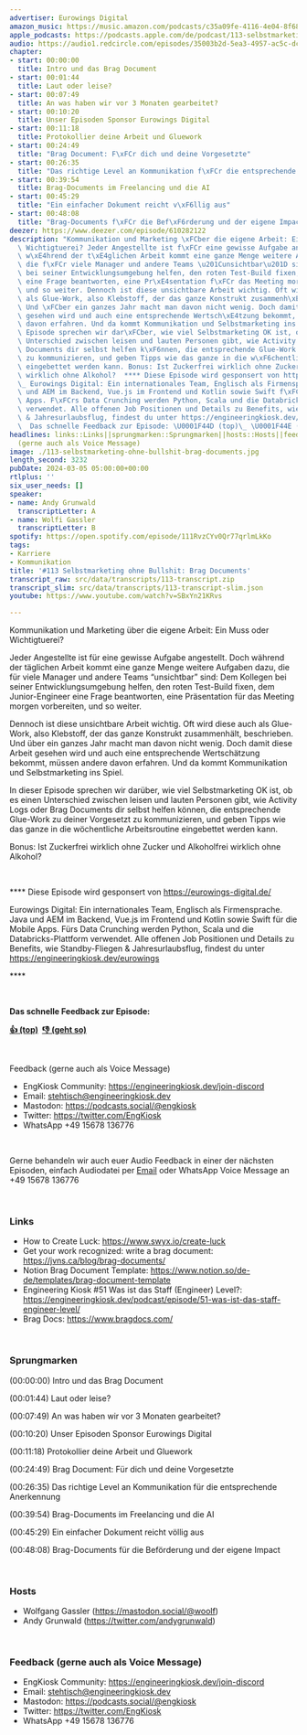 ```yaml
---
advertiser: Eurowings Digital
amazon_music: https://music.amazon.com/podcasts/c35a09fe-4116-4e04-8f68-77d61b112e46/engineering-kiosk
apple_podcasts: https://podcasts.apple.com/de/podcast/113-selbstmarketing-ohne-b-t-brag-documents/id1603082924?i=1000648030502
audio: https://audio1.redcircle.com/episodes/35003b2d-5ea3-4957-ac5c-dcdff6dfb76b/stream.mp3
chapter:
- start: 00:00:00
  title: Intro und das Brag Document
- start: 00:01:44
  title: Laut oder leise?
- start: 00:07:49
  title: An was haben wir vor 3 Monaten gearbeitet?
- start: 00:10:20
  title: Unser Episoden Sponsor Eurowings Digital
- start: 00:11:18
  title: Protokollier deine Arbeit und Gluework
- start: 00:24:49
  title: "Brag Document: F\xFCr dich und deine Vorgesetzte"
- start: 00:26:35
  title: "Das richtige Level an Kommunikation f\xFCr die entsprechende Anerkennung"
- start: 00:39:54
  title: Brag-Documents im Freelancing und die AI
- start: 00:45:29
  title: "Ein einfacher Dokument reicht v\xF6llig aus"
- start: 00:48:08
  title: "Brag-Documents f\xFCr die Bef\xF6rderung und der eigene Impact"
deezer: https://www.deezer.com/episode/610282122
description: "Kommunikation und Marketing \xFCber die eigene Arbeit: Ein Muss oder\
  \ Wichtigtuerei? Jeder Angestellte ist f\xFCr eine gewisse Aufgabe angestellt. Doch\
  \ w\xE4hrend der t\xE4glichen Arbeit kommt eine ganze Menge weitere Aufgaben dazu,\
  \ die f\xFCr viele Manager und andere Teams \u201Cunsichtbar\u201D sind: Dem Kollegen\
  \ bei seiner Entwicklungsumgebung helfen, den roten Test-Build fixen, dem Junior-Engineer\
  \ eine Frage beantworten, eine Pr\xE4sentation f\xFCr das Meeting morgen vorbereiten,\
  \ und so weiter. Dennoch ist diese unsichtbare Arbeit wichtig. Oft wird diese auch\
  \ als Glue-Work, also Klebstoff, der das ganze Konstrukt zusammenh\xE4lt, beschrieben.\
  \ Und \xFCber ein ganzes Jahr macht man davon nicht wenig. Doch damit diese Arbeit\
  \ gesehen wird und auch eine entsprechende Wertsch\xE4tzung bekommt, m\xFCssen andere\
  \ davon erfahren. Und da kommt Kommunikation und Selbstmarketing ins Spiel. In dieser\
  \ Episode sprechen wir dar\xFCber, wie viel Selbstmarketing OK ist, ob es einen\
  \ Unterschied zwischen leisen und lauten Personen gibt, wie Activity Logs oder Brag\
  \ Documents dir selbst helfen k\xF6nnen, die entsprechende Glue-Work zu deiner Vorgesetzt\
  \ zu kommunizieren, und geben Tipps wie das ganze in die w\xF6chentliche Arbeitsroutine\
  \ eingebettet werden kann. Bonus: Ist Zuckerfrei wirklich ohne Zucker und Alkoholfrei\
  \ wirklich ohne Alkohol?  **** Diese Episode wird gesponsert von https://eurowings-digital.de/\_\
  \_ Eurowings Digital: Ein internationales Team, Englisch als Firmensprache. Java\
  \ und AEM im Backend, Vue.js im Frontend und Kotlin sowie Swift f\xFCr die Mobile\
  \ Apps. F\xFCrs Data Crunching werden Python, Scala und die Databricks-Plattform\
  \ verwendet. Alle offenen Job Positionen und Details zu Benefits, wie Standby-Fliegen\
  \ & Jahresurlaubsflug, findest du unter https://engineeringkiosk.dev/eurowings ****\
  \  Das schnelle Feedback zur Episode: \U0001F44D (top)\_ \U0001F44E (geht so)"
headlines: links::Links||sprungmarken::Sprungmarken||hosts::Hosts||feedback-gerne-auch-als-voice-message::Feedback
  (gerne auch als Voice Message)
image: ./113-selbstmarketing-ohne-bullshit-brag-documents.jpg
length_second: 3232
pubDate: 2024-03-05 05:00:00+00:00
rtlplus: ''
six_user_needs: []
speaker:
- name: Andy Grunwald
  transcriptLetter: A
- name: Wolfi Gassler
  transcriptLetter: B
spotify: https://open.spotify.com/episode/111RvzCYv0Qr77qrlmLkKo
tags:
- Karriere
- Kommunikation
title: '#113 Selbstmarketing ohne Bullshit: Brag Documents'
transcript_raw: src/data/transcripts/113-transcript.zip
transcript_slim: src/data/transcripts/113-transcript-slim.json
youtube: https://www.youtube.com/watch?v=SBxYn21KRvs

---
```

<p><span>Kommunikation und Marketing über die eigene Arbeit: Ein Muss oder Wichtigtuerei?</span></p><p><span>Jeder Angestellte ist für eine gewisse Aufgabe angestellt. Doch während der täglichen Arbeit kommt eine ganze Menge weitere Aufgaben dazu, die für viele Manager und andere Teams “unsichtbar” sind: Dem Kollegen bei seiner Entwicklungsumgebung helfen, den roten Test-Build fixen, dem Junior-Engineer eine Frage beantworten, eine Präsentation für das Meeting morgen vorbereiten, und so weiter.</span></p><p><span>Dennoch ist diese unsichtbare Arbeit wichtig. Oft wird diese auch als Glue-Work, also Klebstoff, der das ganze Konstrukt zusammenhält, beschrieben. Und über ein ganzes Jahr macht man davon nicht wenig. Doch damit diese Arbeit gesehen wird und auch eine entsprechende Wertschätzung bekommt, müssen andere davon erfahren. Und da kommt Kommunikation und Selbstmarketing ins Spiel.</span></p><p><span>In dieser Episode sprechen wir darüber, wie viel Selbstmarketing OK ist, ob es einen Unterschied zwischen leisen und lauten Personen gibt, wie Activity Logs oder Brag Documents dir selbst helfen können, die entsprechende Glue-Work zu deiner Vorgesetzt zu kommunizieren, und geben Tipps wie das ganze in die wöchentliche Arbeitsroutine eingebettet werden kann.</span></p><p><span>Bonus: Ist Zuckerfrei wirklich ohne Zucker und Alkoholfrei wirklich ohne Alkohol?</span></p><p><br></p><p><span>**** Diese Episode wird gesponsert von </span><a href="https://eurowings-digital.de/" rel="nofollow">https://eurowings-digital.de/</a><span>  </span></p><p><span>Eurowings Digital: Ein internationales Team, Englisch als Firmensprache. Java und AEM im Backend, Vue.js im Frontend und Kotlin sowie Swift für die Mobile Apps. Fürs Data Crunching werden Python, Scala und die Databricks-Plattform verwendet. Alle offenen Job Positionen und Details zu Benefits, wie Standby-Fliegen &amp; Jahresurlaubsflug, findest du unter </span><a href="https://engineeringkiosk.dev/eurowings">https://engineeringkiosk.dev/eurowings</a></p><p><span>****</span></p><p><br></p><p><strong>Das schnelle Feedback zur Episode:</strong></p><p><a href="https://api.openpodcast.dev/feedback/113/upvote" rel="nofollow"><strong>👍 (top)</strong></a><strong>  </strong><a href="https://api.openpodcast.dev/feedback/113/downvote" rel="nofollow"><strong>👎 (geht so)</strong></a></p><p><br></p><p><span>Feedback (gerne auch als Voice Message)</span></p><ul><li><span>EngKiosk Community: </span><a href="https://engineeringkiosk.dev/join-discord">https://engineeringkiosk.dev/join-discord</a><span> </span></li><li><span>Email: </span><a href="mailto:stehtisch@engineeringkiosk.dev" rel="nofollow">stehtisch@engineeringkiosk.dev</a></li><li><span>Mastodon: </span><a href="https://podcasts.social/@engkiosk" rel="nofollow">https://podcasts.social/@engkiosk</a></li><li><span>Twitter: </span><a href="https://twitter.com/EngKiosk" rel="nofollow">https://twitter.com/EngKiosk</a></li><li><span>WhatsApp </span>+49 15678 136776</li></ul><p><br></p><p><span>Gerne behandeln wir auch euer Audio Feedback in einer der nächsten Episoden, einfach Audiodatei per </span><a href="https://engineeringkiosk.dev/kontakt/">Email</a><span> oder WhatsApp Voice Message an </span>+49 15678 136776</p><p><br></p><h3 id="links">Links</h3><ul><li><span>How to Create Luck: </span><a href="https://www.swyx.io/create-luck" rel="nofollow">https://www.swyx.io/create-luck</a></li><li><span>Get your work recognized: write a brag document: </span><a href="https://jvns.ca/blog/brag-documents/" rel="nofollow">https://jvns.ca/blog/brag-documents/</a></li><li><span>Notion Brag Document Template: </span><a href="https://www.notion.so/de-de/templates/brag-document-template" rel="nofollow">https://www.notion.so/de-de/templates/brag-document-template</a></li><li><span>Engineering Kiosk #51 Was ist das Staff (Engineer) Level?: </span><a href="https://engineeringkiosk.dev/podcast/episode/51-was-ist-das-staff-engineer-level/">https://engineeringkiosk.dev/podcast/episode/51-was-ist-das-staff-engineer-level/</a></li><li><span>Brag Docs: </span><a href="https://www.bragdocs.com/" rel="nofollow">https://www.bragdocs.com/</a></li></ul><p><br></p><h3 id="sprungmarken">Sprungmarken</h3><p><span>(00:00:00) Intro und das Brag Document</span></p><p><span>(00:01:44) Laut oder leise?</span></p><p><span>(00:07:49) An was haben wir vor 3 Monaten gearbeitet?</span></p><p><span>(00:10:20) Unser Episoden Sponsor Eurowings Digital</span></p><p><span>(00:11:18) Protokollier deine Arbeit und Gluework</span></p><p><span>(00:24:49) Brag Document: Für dich und deine Vorgesetzte</span></p><p><span>(00:26:35) Das richtige Level an Kommunikation für die entsprechende Anerkennung</span></p><p><span>(00:39:54) Brag-Documents im Freelancing und die AI</span></p><p><span>(00:45:29) Ein einfacher Dokument reicht völlig aus</span></p><p><span>(00:48:08) Brag-Documents für die Beförderung und der eigene Impact</span></p><p><br></p><h3 id="hosts">Hosts</h3><ul><li><span>Wolfgang Gassler (</span><a href="https://mastodon.social/@woolf" rel="nofollow">https://mastodon.social/@woolf</a><span>)</span></li><li><span>Andy Grunwald (</span><a href="https://twitter.com/andygrunwald" rel="nofollow">https://twitter.com/andygrunwald</a><span>)</span></li></ul><p><span><span>﻿</span></span></p><h3 id="feedback-gerne-auch-als-voice-message">Feedback (gerne auch als Voice Message)</h3><ul><li><span>EngKiosk Community: </span><a href="https://engineeringkiosk.dev/join-discord">https://engineeringkiosk.dev/join-discord</a><span> </span></li><li><span>Email: </span><a href="mailto:stehtisch@engineeringkiosk.dev" rel="nofollow">stehtisch@engineeringkiosk.dev</a></li><li><span>Mastodon: </span><a href="https://podcasts.social/@engkiosk" rel="nofollow">https://podcasts.social/@engkiosk</a></li><li><span>Twitter: </span><a href="https://twitter.com/EngKiosk" rel="nofollow">https://twitter.com/EngKiosk</a></li><li><span>WhatsApp </span>+49 15678 136776</li></ul><p><br></p>
